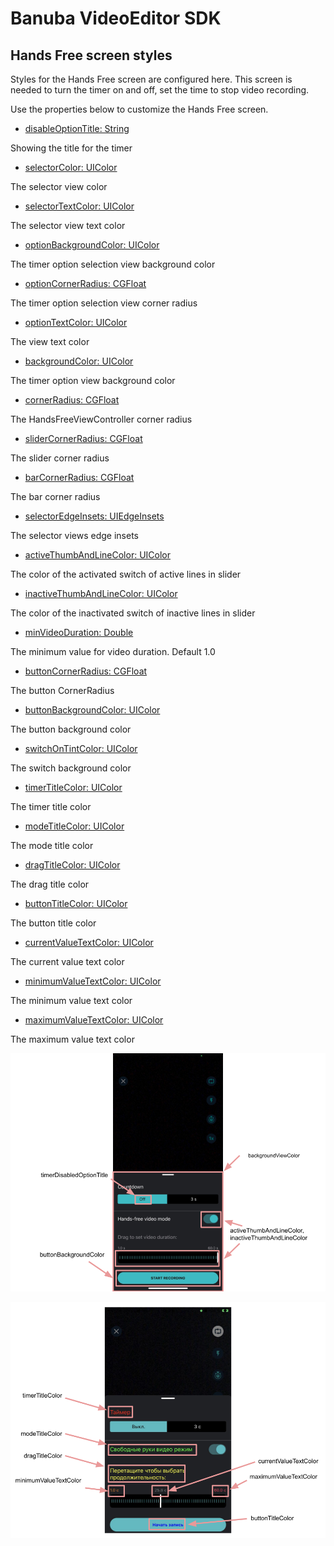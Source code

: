 
# Banuba VideoEditor SDK
## Hands Free screen styles  

Styles for the Hands Free screen are configured here. This screen is needed to turn the timer on and off, set the time to stop video recording.

Use the properties below to customize the Hands Free screen.

 - [disableOptionTitle: String](/Example/Example/Extension/HandsfreeConfiguration.swift#L7)
 
 Showing the title for the timer
 
 - [selectorColor: UIColor](/Example/Example/Extension/HandsfreeConfiguration.swift#L8)
 
 The selector view color
 
  - [selectorTextColor: UIColor](/Example/Example/Extension/HandsfreeConfiguration.swift#L9)
 
 The selector view text color
 
  - [optionBackgroundColor: UIColor](/Example/Example/Extension/HandsfreeConfiguration.swift#L10)
 
 The timer option selection view background color
 
 - [optionCornerRadius: CGFloat](/Example/Example/Extension/HandsfreeConfiguration.swift#L11)
 
 The timer option selection view corner radius
 
 - [optionTextColor: UIColor](/Example/Example/Extension/HandsfreeConfiguration.swift#L12)
 
 The view text color
 
 - [backgroundColor: UIColor](/Example/Example/Extension/HandsfreeConfiguration.swift#L13)

  The timer option view background color
  
  - [cornerRadius: CGFloat](/Example/Example/Extension/HandsfreeConfiguration.swift#L14)
  
  The HandsFreeViewController corner radius
  
  - [sliderCornerRadius: CGFloat](/Example/Example/Extension/HandsfreeConfiguration.swift#L15)
  
  The slider corner radius
  
  - [barCornerRadius: CGFloat](/Example/Example/Extension/HandsfreeConfiguration.swift#L16)
  
  The bar corner radius
  
  - [selectorEdgeInsets: UIEdgeInsets](/Example/Example/Extension/HandsfreeConfiguration.swift#L17)
  
  The selector views edge insets
  
  - [activeThumbAndLineColor: UIColor](/Example/Example/Extension/HandsfreeConfiguration.swift#L18)
  
  The color of the activated switch of active lines in slider
  
  - [inactiveThumbAndLineColor: UIColor](/Example/Example/Extension/HandsfreeConfiguration.swift#L19)
  
  The color of the inactivated switch of inactive lines in slider
  
  - [minVideoDuration: Double](/Example/Example/Extension/HandsfreeConfiguration.swift#L20)
  
   The minimum value for video duration.
   Default 1.0
   
   - [buttonCornerRadius: CGFloat](/Example/Example/Extension/HandsfreeConfiguration.swift#L21)
   
   The button CornerRadius
   
   - [buttonBackgroundColor: UIColor](/Example/Example/Extension/HandsfreeConfiguration.swift#L22)
   
   The button background color
   
   - [switchOnTintColor: UIColor](/Example/Example/Extension/HandsfreeConfiguration.swift#L23)
   
   The switch background color
   
   - [timerTitleColor: UIColor](/Example/Example/Extension/HandsfreeConfiguration.swift#L24)
   
   The timer title color
   
   - [modeTitleColor: UIColor](/Example/Example/Extension/HandsfreeConfiguration.swift#L25)
    
   The mode title color
    
   - [dragTitleColor: UIColor](/Example/Example/Extension/HandsfreeConfiguration.swift#L26)
    
   The drag title color
   
   - [buttonTitleColor: UIColor](/Example/Example/Extension/HandsfreeConfiguration.swift#L27)
    
   The button title color
   
   - [currentValueTextColor: UIColor](/Example/Example/Extension/HandsfreeConfiguration.swift#L28)
    
   The current value text color
   
   - [minimumValueTextColor: UIColor](/Example/Example/Extension/HandsfreeConfiguration.swift#L29)
   
   The minimum value text color
   
   - [maximumValueTextColor: UIColor](/Example/Example/Extension/HandsfreeConfiguration.swift#L30)
   
   The maximum value text color

  ![img](screenshots/HandsfreeConfiguration.png)
  
  ![img](screenshots/timerOptionBarColorConfiguration.png)
  
